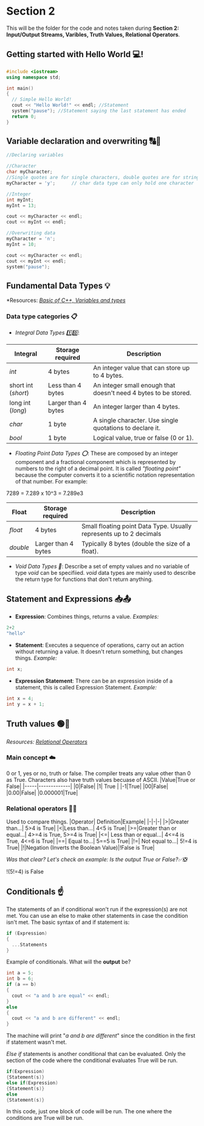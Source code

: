 # Section 2

This will be the folder for the code and notes taken during **Section 2: Input/Output Streams, Varibles, Truth Values, Relational Operators**.
## Getting started with Hello World 💻!

```C++
#include <iostream>
using namespace std;

int main() 
{
  // Simple Hello World!
  cout << "Hello World!" << endl; //Statement
  system("pause"); //Statement saying the last statement has ended
  return 0;
}
```
## Variable declaration and overwriting 🔠🔢
```C++
//Declaring variables

//Character
char myCharacter;
//Single quotes are for single characters, double quotes are for strings
myCharacter = 'y';		// char data type can only hold one character

//Integer
int myInt;
myInt = 13;

cout << myCharacter << endl;
cout << myInt << endl;

//Overwriting data
myCharacter = 'n';
myInt = 10;

cout << myCharacter << endl;
cout << myInt << endl;
system("pause");
```
## Fundamental Data Types 💡
*Resources: *[Basic of C++, Variables and types](https://cplusplus.com/doc/tutorial/variables/)*
### **Data type categories 📋**
- *Integral Data Types 1️⃣0️⃣*:

| Integral |   Storage required   |   Description |
| -------- | -------- | --------|
| *int* | 4 bytes | An integer value that can store up to 4 bytes. |
| short int (*short*) | Less than 4 bytes | An integer small enough that doesn't need 4 bytes to be stored. |
| long int (*long*) | Larger than 4 bytes | An integer larger than 4 bytes. |
| *char* | 1 byte | A single character. Use single quotations to declare it. |
| *bool* | 1 byte | Logical value, true or false (0 or 1). |

- *Floating Point Data Types ⭕*: These are composed by an integer component and a fractional component which is represented by numbers to the right of a decimal point. It is called *"floating point"* because the computer converts it to a scientific notation representation of that number. For example:

7289 = 7.289 x 10^3 = 7.289e3 

| Float |   Storage required   |   Description |
| -------- | -------- | --------|
| *float* | 4 bytes | Small floating point Data Type. Usually represents up to 2 decimals  |
| *double* | Larger than 4 bytes | Typically 8 bytes (double the size of a float). |

- *Void Data Types 🔮*: Describe a set of empty values and no variable of type *void* can be specifiied. *void* data types are mainly used to describe the return type for functions that don't return anything.

## Statement and Expressions 📥📤

- **Expression**: Combines things, returns a value. *Examples:*
```C++
2+2
"hello"
```
- **Statement**: Executes a sequence of operations, carry out an action without returning a value. It doesn't return something, but changes things. *Example:* 
```C++
int x;
```
- **Expression Statement**: There can be an expression inside of a statement, this is called Expression Statement. *Example:*
```C++
int x = 4;
int y = x + 1;
```

## Truth values 🟢🔴
*Resources: [Relational Operators](https://cplusplus.com/reference/list/list/operators/)*
### Main concept ☁️
0 or 1, yes or no, truth or false. The compiler treats any value other than 0 as True. Characters also have truth values becuase of ASCII.
|Value|True or False|
|-----|-------------|
|0|False|
|1| True |
|-1|True|
|00|False|
|0.00|False|
|0.000001|True|
### Relational operators 🙂😕
Used to compare things.
|Operator| Definition|Example|
|-|-|-|
|>|Greater than...| 5>4 is True|
|<|Less than...| 4<5 is True|
|>=|Greater than or equal...| 4>=4 is True, 5>=4 is True|
|<=| Less than or equal...| 4<=4 is True, 4<=6 is True|
|==| Equal to...| 5==5 is True|
|!=| Not equal to...| 5!=4 is True|
|!|Negation (Inverts the Boolean Value)|!False is True|

*Was that clear? Let's check an example: Is the output True or False?✅❎*

!(5!=4) is False

## Conditionals ☝️
The statements of an if conditional won't run if the expression(s) are not met. You can use an else to make other statements in case the condition isn't met. The basic syntax of and if statement is:
```C++
if (Expression) 
{
  ...Statements
}
```
Example of conditionals. What will the **output** be?
```C++
int a = 5;
int b = 6;
if (a == b) 
{
  cout << "a and b are equal" << endl;
}
else
{
  cout << "a and b are different" << endl;
}
```
The machine will print "*a and b are different*" since the condition in the first if statement wasn't met.

*Else if* statements is another conditional that can be evaluated. Only the section of the code where the conditional evaluates True will be run.
```C++
if(Expression)
{Statement(s)}
else if(Expression)
{Statement(s)}
else
{Statement(s)}
```
In this code, just one block of code will be run. The one where the conditions are True will be run. 
